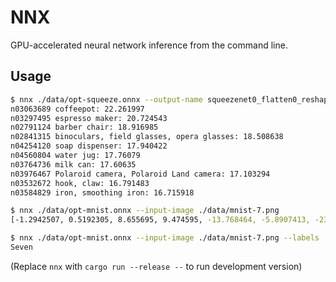 # NNX

GPU-accelerated neural network inference from the command line.

## Usage

```sh
$ nnx ./data/opt-squeeze.onnx --output-name squeezenet0_flatten0_reshape0 --labels ./data/synset.txt --input-image ./data/coffee.png
n03063689 coffeepot: 22.261997
n03297495 espresso maker: 20.724543
n02791124 barber chair: 18.916985
n02841315 binoculars, field glasses, opera glasses: 18.508638
n04254120 soap dispenser: 17.940422
n04560804 water jug: 17.76079
n03764736 milk can: 17.60635
n03976467 Polaroid camera, Polaroid Land camera: 17.103294
n03532672 hook, claw: 16.791483
n03584829 iron, smoothing iron: 16.715918

$ nnx ./data/opt-mnist.onnx --input-image ./data/mnist-7.png
[-1.2942507, 0.5192305, 8.655695, 9.474595, -13.768464, -5.8907413, -23.467274, 28.252314, -6.7598896, 3.9513395]

$ nnx ./data/opt-mnist.onnx --input-image ./data/mnist-7.png --labels ./data/mnist-labels.txt --top=1
Seven
```

(Replace `nnx` with `cargo run --release --` to run development version)
